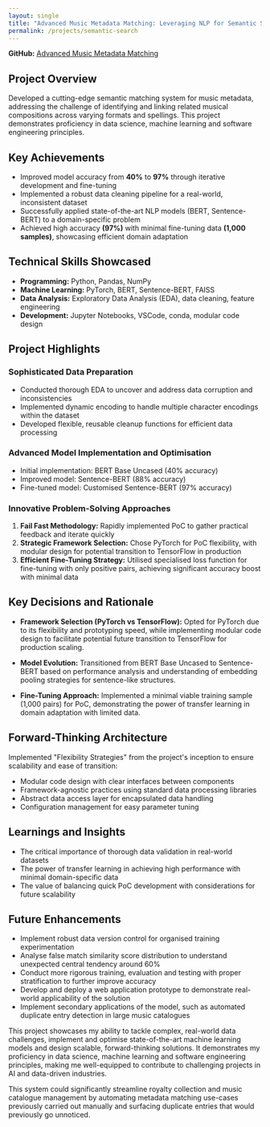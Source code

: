 ```yaml
---
layout: single
title: "Advanced Music Metadata Matching: Leveraging NLP for Semantic Search in the Music Industry"
permalink: /projects/semantic-search
---
```


**GitHub:** [Advanced Music Metadata Matching](https://github.com/adobiss/semantic-search)

## Project Overview

Developed a cutting-edge semantic matching system for music metadata, addressing the challenge of identifying and linking related musical compositions across varying formats and spellings. This project demonstrates proficiency in data science, machine learning and software engineering principles.

## Key Achievements

- Improved model accuracy from **40%** to **97%** through iterative development and fine-tuning
- Implemented a robust data cleaning pipeline for a real-world, inconsistent dataset
- Successfully applied state-of-the-art NLP models (BERT, Sentence-BERT) to a domain-specific problem
- Achieved high accuracy **(97%)** with minimal fine-tuning data **(1,000 samples)**, showcasing efficient domain adaptation

## Technical Skills Showcased

- **Programming:** Python, Pandas, NumPy
- **Machine Learning:** PyTorch, BERT, Sentence-BERT, FAISS
- **Data Analysis:** Exploratory Data Analysis (EDA), data cleaning, feature engineering
- **Development:** Jupyter Notebooks, VSCode, conda, modular code design

## Project Highlights

### Sophisticated Data Preparation
- Conducted thorough EDA to uncover and address data corruption and inconsistencies
- Implemented dynamic encoding to handle multiple character encodings within the dataset
- Developed flexible, reusable cleanup functions for efficient data processing

### Advanced Model Implementation and Optimisation
- Initial implementation: BERT Base Uncased (40% accuracy)
- Improved model: Sentence-BERT (88% accuracy)
- Fine-tuned model: Customised Sentence-BERT (97% accuracy)

### Innovative Problem-Solving Approaches
1. **Fail Fast Methodology:** Rapidly implemented PoC to gather practical feedback and iterate quickly
2. **Strategic Framework Selection:** Chose PyTorch for PoC flexibility, with modular design for potential transition to TensorFlow in production
3. **Efficient Fine-Tuning Strategy:** Utilised specialised loss function for fine-tuning with only positive pairs, achieving significant accuracy boost with minimal data

## Key Decisions and Rationale

- **Framework Selection (PyTorch vs TensorFlow):** Opted for PyTorch due to its flexibility and prototyping speed, while implementing modular code design to facilitate potential future transition to TensorFlow for production scaling.

- **Model Evolution:** Transitioned from BERT Base Uncased to Sentence-BERT based on performance analysis and understanding of embedding pooling strategies for sentence-like structures.

- **Fine-Tuning Approach:** Implemented a minimal viable training sample (1,000 pairs) for PoC, demonstrating the power of transfer learning in domain adaptation with limited data.

## Forward-Thinking Architecture

Implemented "Flexibility Strategies" from the project's inception to ensure scalability and ease of transition:

- Modular code design with clear interfaces between components
- Framework-agnostic practices using standard data processing libraries
- Abstract data access layer for encapsulated data handling
- Configuration management for easy parameter tuning

## Learnings and Insights

- The critical importance of thorough data validation in real-world datasets
- The power of transfer learning in achieving high performance with minimal domain-specific data
- The value of balancing quick PoC development with considerations for future scalability

## Future Enhancements

- Implement robust data version control for organised training experimentation
- Analyse false match similarity score distribution to understand unexpected central tendency around 60%
- Conduct more rigorous training, evaluation and testing with proper stratification to further improve accuracy
- Develop and deploy a web application prototype to demonstrate real-world applicability of the solution
- Implement secondary applications of the model, such as automated duplicate entry detection in large music catalogues

This project showcases my ability to tackle complex, real-world data challenges, implement and optimise state-of-the-art machine learning models and design scalable, forward-thinking solutions. It demonstrates my proficiency in data science, machine learning and software engineering principles, making me well-equipped to contribute to challenging projects in AI and data-driven industries.

This system could significantly streamline royalty collection and music catalogue management by automating metadata matching use-cases previously carried out manually and surfacing duplicate entries that would previously go unnoticed.
